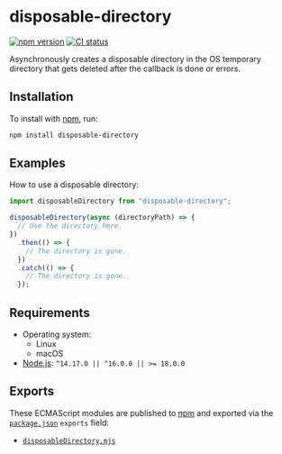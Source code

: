 # disposable-directory

[![npm version](https://badgen.net/npm/v/disposable-directory)](https://npm.im/disposable-directory) [![CI status](https://github.com/jaydenseric/disposable-directory/workflows/CI/badge.svg)](https://github.com/jaydenseric/disposable-directory/actions)

Asynchronously creates a disposable directory in the OS temporary directory that gets deleted after the callback is done or errors.

## Installation

To install with [npm](https://npmjs.com/get-npm), run:

```sh
npm install disposable-directory
```

## Examples

How to use a disposable directory:

```js
import disposableDirectory from "disposable-directory";

disposableDirectory(async (directoryPath) => {
  // Use the directory here.
})
  .then(() => {
    // The directory is gone.
  })
  .catch(() => {
    // The directory is gone.
  });
```

## Requirements

- Operating system:
  - Linux
  - macOS
- [Node.js](https://nodejs.org): `^14.17.0 || ^16.0.0 || >= 18.0.0`

## Exports

These ECMAScript modules are published to [npm](https://npmjs.com) and exported via the [`package.json`](./package.json) `exports` field:

- [`disposableDirectory.mjs`](./disposableDirectory.mjs)
